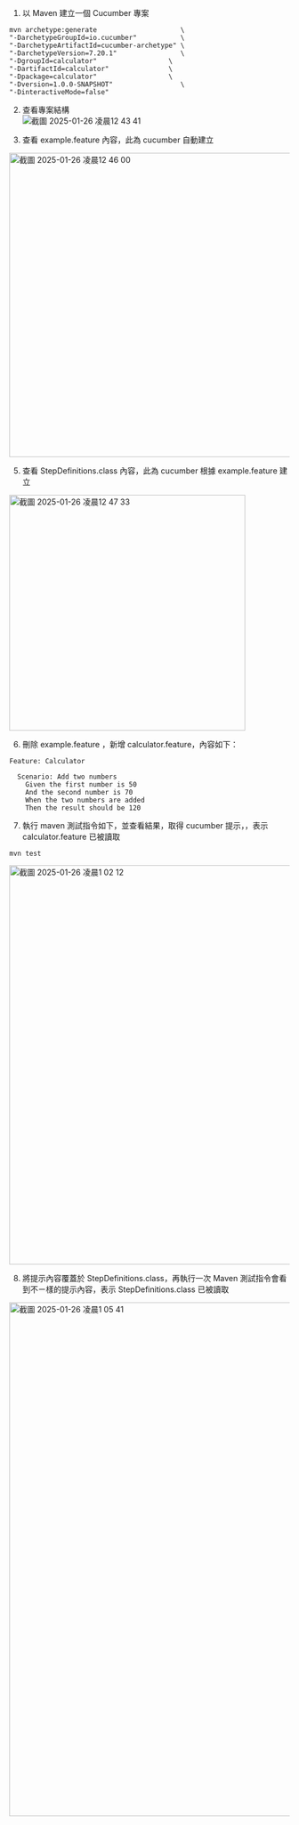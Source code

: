 1. 以 Maven 建立一個 Cucumber 專案
```gherkin
mvn archetype:generate                     \
"-DarchetypeGroupId=io.cucumber"           \
"-DarchetypeArtifactId=cucumber-archetype" \
"-DarchetypeVersion=7.20.1"                \
"-DgroupId=calculator"                  \
"-DartifactId=calculator"               \
"-Dpackage=calculator"                  \
"-Dversion=1.0.0-SNAPSHOT"                 \
"-DinteractiveMode=false"
```
2. 查看專案結構<BR>
![截圖 2025-01-26 凌晨12 43 41](https://github.com/user-attachments/assets/7a5c06bc-4309-4ef3-a6cb-5d2e42fa6d7e)

4. 查看 example.feature 內容，此為 cucumber 自動建立
<img width="547" alt="截圖 2025-01-26 凌晨12 46 00" src="https://github.com/user-attachments/assets/49681c7e-1525-4150-9dff-8961bbb9163e" />


5. 查看 StepDefinitions.class 內容，此為 cucumber 根據 example.feature 建立
<img width="424" alt="截圖 2025-01-26 凌晨12 47 33" src="https://github.com/user-attachments/assets/723a0179-b983-44c1-bc05-dfab2a8203ec" />


6. 刪除 example.feature ，新增 calculator.feature，內容如下：
```gherkin
Feature: Calculator

  Scenario: Add two numbers
    Given the first number is 50
    And the second number is 70
    When the two numbers are added
    Then the result should be 120
```
7. 執行 maven 測試指令如下，並查看結果，取得 cucumber 提示，，表示  calculator.feature 已被讀取
```gherkin
mvn test
```
<img width="718" alt="截圖 2025-01-26 凌晨1 02 12" src="https://github.com/user-attachments/assets/f5387c56-90bd-4b77-a22c-187e2f0e9a71" />

8. 將提示內容覆蓋於 StepDefinitions.class，再執行一次 Maven 測試指令會看到不ㄧ樣的提示內容，表示  StepDefinitions.class 已被讀取
<img width="924" alt="截圖 2025-01-26 凌晨1 05 41" src="https://github.com/user-attachments/assets/e5fee6b9-cc82-4867-b8c7-6b5a442b9d07" />
